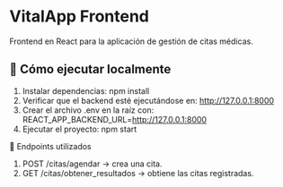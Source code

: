# VitalApp Frontend

Frontend en React para la aplicación de gestión de citas médicas.

## 🚀 Cómo ejecutar localmente

1. Instalar dependencias: npm install
2. Verificar que el backend esté ejecutándose en: http://127.0.0.1:8000
3. Crear el archivo .env en la raíz con: REACT_APP_BACKEND_URL=http://127.0.0.1:8000
4. Ejecutar el proyecto: npm start

🧩 Endpoints utilizados

1. POST /citas/agendar → crea una cita.
2. GET /citas/obtener_resultados → obtiene las citas registradas.
